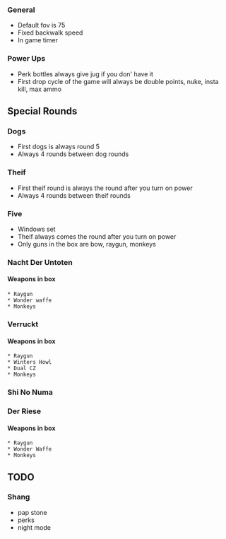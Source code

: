 
### General
* Default fov is 75
* Fixed backwalk speed
* In game timer

### Power Ups
* Perk bottles always give jug if you don' have it
* First drop cycle of the game will always be double points, nuke, insta kill, max ammo

## Special Rounds
### Dogs
* First dogs is always round 5
* Always 4 rounds between dog rounds
### Theif
* First theif round is always the round after you turn on power
* Always 4 rounds between theif rounds
<!-- ### Monkeys
* First monkey round is always the round after you turn on power and have purchased a perk
* Always 4 rounds between theif rounds
### George
* Always give a max every 4 rounds -->

### Five
* Windows set
* Theif always comes the round after you turn on power
* Only guns in the box are bow, raygun, monkeys

### Nacht Der Untoten
#### Weapons in box
    * Raygun
    * Wonder waffe
    * Monkeys

### Verruckt
#### Weapons in box
    * Raygun
    * Winters Howl
    * Dual CZ
    * Monkeys

### Shi No Numa

### Der Riese
#### Weapons in box
    * Raygun
    * Wonder Waffe
    * Monkeys


## TODO
### Shang
* pap stone
* perks
* night mode
